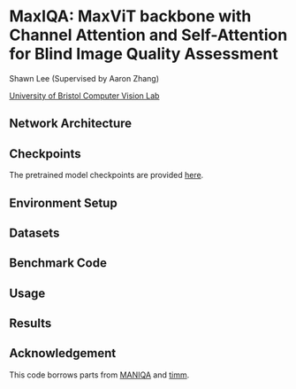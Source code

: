 # MaxIQA: MaxViT backbone with Channel Attention and Self-Attention for Blind Image Quality Assessment

Shawn Lee (Supervised by Aaron Zhang)

[University of Bristol Computer Vision Lab]([https://sites.google.com/view/iigroup-thu/home](https://vilab.blogs.bristol.ac.uk/research/computer-vision/))

## Network Architecture

## Checkpoints
The pretrained model checkpoints are provided [here](https://drive.google.com/drive/folders/1fFv3BFGcDvrerYEMK9wWPuJzqtF9aRN_?usp=drive_link).

## Environment Setup

## Datasets


## Benchmark Code


## Usage

## Results

## Acknowledgement
This code borrows parts from [MANIQA](https://github.com/IIGROUP/MANIQA#) and [timm](https://github.com/rwightman/pytorch-image-models).
